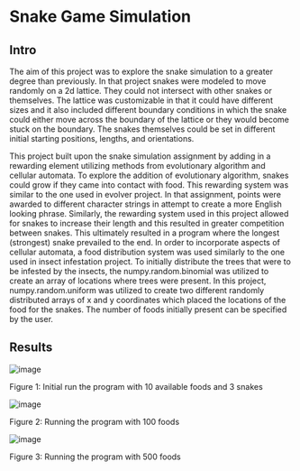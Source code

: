 # Snake Game Simulation

## Intro
The aim of this project was to explore the snake simulation to a greater degree than previously.
In that project snakes were modeled to move randomly on a 2d lattice. They could not intersect with other snakes or themselves.
The lattice was customizable in that it could have different sizes and it also included different boundary
conditions in which the snake could either move across the boundary of the lattice or they would
become stuck on the boundary. The snakes themselves could be set in different initial starting positions,
lengths, and orientations.

This project built upon the snake simulation assignment by adding in a rewarding element utilizing
methods from evolutionary algorithm and cellular automata. To explore the addition of evolutionary
algorithm, snakes could grow if they came into contact with food. This rewarding system was similar to
the one used in evolver project. In that assignment, points were awarded to different character
strings in attempt to create a more English looking phrase. Similarly, the rewarding system used in this
project allowed for snakes to increase their length and this resulted in greater competition between
snakes. This ultimately resulted in a program where the longest (strongest) snake prevailed to the end.
In order to incorporate aspects of cellular automata, a food distribution system was used similarly to the
one used in insect infestation project. To initially distribute the trees that were to be infested by the insects,
the numpy.random.binomial was utilized to create an array of locations where trees were present. In
this project, numpy.random.uniform was utilized to create two different randomly distributed arrays of
x and y coordinates which placed the locations of the food for the snakes. The number of foods initially
present can be specified by the user.

## Results
![image](https://user-images.githubusercontent.com/79728577/109375651-6d556680-788c-11eb-87fc-49efc0b10c2c.png)

Figure 1: Initial run the program with 10 available foods and 3 snakes

![image](https://user-images.githubusercontent.com/79728577/109375663-8100cd00-788c-11eb-9485-a6182ea40d25.png)

Figure 2: Running the program with 100 foods

![image](https://user-images.githubusercontent.com/79728577/109375668-89590800-788c-11eb-93a9-514055df0e3d.png)

Figure 3: Running the program with 500 foods
